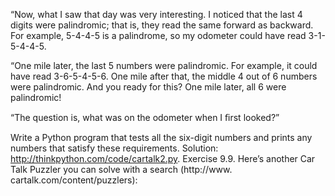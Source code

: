 “Now, what I saw that day was very interesting. I noticed that the last 4 digits were palindromic; that is, they read the same forward as backward. For example, 5-4-4-5 is a palindrome, so my odometer could have read 3-1-5-4-4-5.

“One mile later, the last 5 numbers were palindromic. For example, it could have read 3-6-5-4-5-6. One mile after that, the middle 4 out of 6 numbers were palindromic. And you ready for this? One mile later, all 6 were palindromic!

“The question is, what was on the odometer when I ﬁrst looked?”

Write a Python program that tests all the six-digit numbers and prints any numbers that satisfy these requirements. Solution: http://thinkpython.com/code/cartalk2.py. Exercise 9.9. Here’s another Car Talk Puzzler you can solve with a search (http://www. cartalk.com/content/puzzlers):